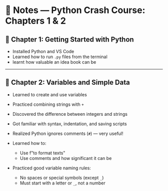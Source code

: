 # 📓 Notes — Python Crash Course: Chapters 1 & 2

## 🧩 Chapter 1: Getting Started with Python

- Installed Python and VS Code
- Learned how to run `.py` files from the terminal
- learnt how valuable an idea book can be

---

## 🧮 Chapter 2: Variables and Simple Data

- Learned to create and use variables
- Practiced combining strings with `+`
- Discovered the difference between integers and strings
- Got familiar with syntax, indentation, and saving scripts
- Realized Python ignores comments (`#`) — very useful!

- Learned how to:
  - Use f"to format texts"
  - Use comments and how significant it can be
- Practiced good variable naming rules:
  - No spaces or special symbols (except `_`)
  - Must start with a letter or `_`, not a number
